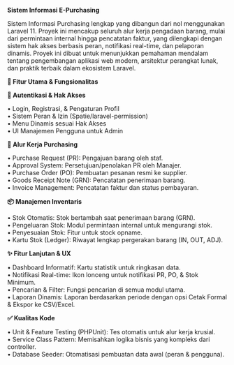 **Sistem Informasi E-Purchasing**

Sistem Informasi Purchasing lengkap yang dibangun dari nol menggunakan Laravel 11. Proyek ini mencakup seluruh alur kerja pengadaan barang, mulai dari permintaan internal hingga pencatatan faktur, yang dilengkapi dengan sistem hak akses berbasis peran, notifikasi real-time, dan pelaporan dinamis. Proyek ini dibuat untuk menunjukkan pemahaman mendalam tentang pengembangan aplikasi web modern, arsitektur perangkat lunak, dan praktik terbaik dalam ekosistem Laravel.

**🚀 Fitur Utama & Fungsionalitas**

**🔐 Autentikasi & Hak Akses**

• Login, Registrasi, & Pengaturan Profil   
• Sistem Peran & Izin (Spatie/laravel-permission)   
• Menu Dinamis sesuai Hak Akses   
• UI Manajemen Pengguna untuk Admin

**🔄 Alur Kerja Purchasing**

• Purchase Request (PR): Pengajuan barang oleh staf.   
• Approval System: Persetujuan/penolakan PR oleh Manajer.   
• Purchase Order (PO): Pembuatan pesanan resmi ke supplier.   
• Goods Receipt Note (GRN): Pencatatan penerimaan barang.   
• Invoice Management: Pencatatan faktur dan status pembayaran.

**📦 Manajemen Inventaris**

• Stok Otomatis: Stok bertambah saat penerimaan barang (GRN).   
• Pengeluaran Stok: Modul permintaan internal untuk mengurangi stok.   
• Penyesuaian Stok: Fitur untuk stock opname.   
• Kartu Stok (Ledger): Riwayat lengkap pergerakan barang (IN, OUT, ADJ).

**✨ Fitur Lanjutan & UX**

• Dashboard Informatif: Kartu statistik untuk ringkasan data.   
• Notifikasi Real-time: Ikon lonceng untuk notifikasi PR, PO, & Stok Minimum.   
• Pencarian & Filter: Fungsi pencarian di semua modul utama.   
• Laporan Dinamis: Laporan berdasarkan periode dengan opsi Cetak Formal & Ekspor ke CSV/Excel.

**✅ Kualitas Kode**

• Unit & Feature Testing (PHPUnit): Tes otomatis untuk alur kerja krusial.   
• Service Class Pattern: Memisahkan logika bisnis yang kompleks dari controller.  
• Database Seeder: Otomatisasi pembuatan data awal (peran & pengguna).
